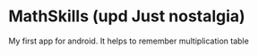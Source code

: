 # MathSkills (upd Just nostalgia)
My first app for android. It helps to remember multiplication table
